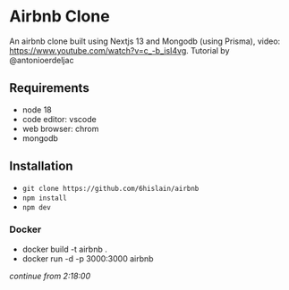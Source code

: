 # Airbnb Clone

An airbnb clone built using Nextjs 13 and Mongodb (using Prisma), video: https://www.youtube.com/watch?v=c_-b_isI4vg.
Tutorial by @antonioerdeljac

## Requirements

- node 18
- code editor: vscode
- web browser: chrom
- mongodb

## Installation

- `git clone https://github.com/6hislain/airbnb`
- `npm install`
- `npm dev`


### Docker

- docker build -t airbnb .
- docker run -d -p 3000:3000 airbnb

_continue from 2:18:00_
